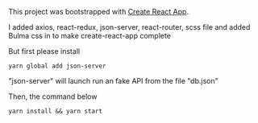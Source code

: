 This project was bootstrapped with [Create React App](https://github.com/facebookincubator/create-react-app).

I added axios, react-redux, json-server, react-router, scss file and added Bulma css in to make create-react-app complete

But first please install
```
yarn global add json-server
```
"json-server" will launch run an fake API from the file "db.json"

Then, the command below
```
yarn install && yarn start
```
